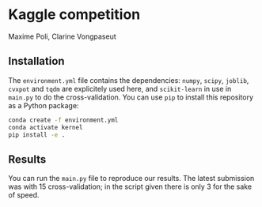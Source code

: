 # Kaggle competition

Maxime Poli, Clarine Vongpaseut

## Installation

The `environment.yml` file contains the dependencies: `numpy`, `scipy`, `joblib`, `cvxpot` and `tqdm` are explicitely used here, and `scikit-learn` in use in `main.py` to do the cross-validation.
You can use `pip` to install this repository as a Python package:

```bash
conda create -f environment.yml
conda activate kernel
pip install -e .
```

## Results

You can run the `main.py` file to reproduce our results.
The latest submission was with 15 cross-validation; in the script given there is only 3 for the sake of speed.
